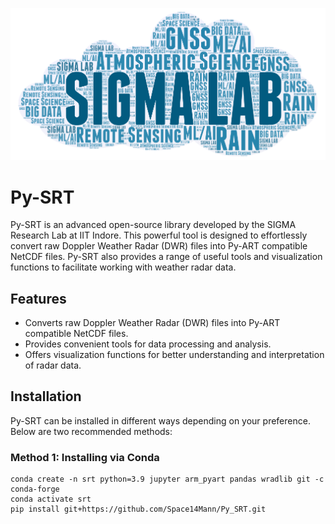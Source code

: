 ![SIGMA](SIGMA.png)


# Py-SRT

Py-SRT is an advanced open-source library developed by the SIGMA Research Lab at IIT Indore. This powerful tool is designed to effortlessly convert raw Doppler Weather Radar (DWR) files into Py-ART compatible NetCDF files. Py-SRT also provides a range of useful tools and visualization functions to facilitate working with weather radar data.

## Features

- Converts raw Doppler Weather Radar (DWR) files into Py-ART compatible NetCDF files.
- Provides convenient tools for data processing and analysis.
- Offers visualization functions for better understanding and interpretation of radar data.

## Installation

Py-SRT can be installed in different ways depending on your preference. Below are two recommended methods:

### Method 1: Installing via Conda

```shell
conda create -n srt python=3.9 jupyter arm_pyart pandas wradlib git -c conda-forge
conda activate srt
pip install git+https://github.com/Space14Mann/Py_SRT.git


